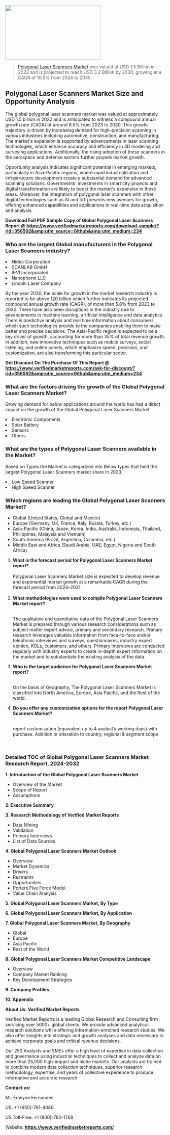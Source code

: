 <img src="https://ffe5etoiles.com/wp-content/uploads/2024/12/MST1-300x171.png" alt="" width="300" height="171" class="alignnone size-medium wp-image-20088" /><blockquote><p><p><a href="https://www.verifiedmarketreports.com/download-sample/?rid=356592&utm_source=Github&utm_medium=234" target="_blank">Polygonal Laser Scanners Market</a> was valued at USD 1.5 Billion in 2022 and is projected to reach USD 3.2 Billion by 2030, growing at a CAGR of 10.5% from 2024 to 2030.</p></blockquote><p><h2>Polygonal Laser Scanners Market Size and Opportunity Analysis</h2><p>The global polygonal laser scanners market was valued at approximately USD 1.5 billion in 2022 and is anticipated to witness a compound annual growth rate (CAGR) of around 8.5% from 2023 to 2030. This growth trajectory is driven by increasing demand for high-precision scanning in various industries including automotive, construction, and manufacturing. The market's expansion is supported by advancements in laser scanning technologies, which enhance accuracy and efficiency in 3D modeling and surveying applications. Additionally, the rising adoption of these scanners in the aerospace and defense sectors further propels market growth.</p><p>Opportunity analysis indicates significant potential in emerging markets, particularly in Asia-Pacific regions, where rapid industrialization and infrastructure development create a substantial demand for advanced scanning solutions. Governments' investments in smart city projects and digital transformation are likely to boost the market's expansion in these areas. Moreover, the integration of polygonal laser scanners with other digital technologies such as AI and IoT presents new avenues for growth, offering enhanced capabilities and applications in real-time data acquisition and analysis.</p></p><p class=""><strong>Download Full PDF Sample Copy of Global Polygonal Laser Scanners Report @ <a href="https://www.verifiedmarketreports.com/download-sample/?rid=356592&amp;utm_source=Github&amp;utm_medium=234" target="_blank">https://www.verifiedmarketreports.com/download-sample/?rid=356592&amp;utm_source=Github&amp;utm_medium=234</a></strong></p><h3 id="" class="">Who are the largest Global manufacturers in the Polygonal Laser Scanners industry?</h3><p><li>Nidec Corporation</li><li> SCANLAB GmbH</li><li> II-VI Incorporated</li><li> Nanophorm LLC</li><li> Lincoln Laser Company</li></p><div class=""><div class="" dir="" data-message-author-role="" data-message-id="" data-message-model-slug=""><div class=""><div class=""><div class=""><div class="" dir="" data-message-author-role="" data-message-id="" data-message-model-slug=""><div class=""><div class=""><p>By the year 2030, the scale for growth in the market research industry is reported to be above 120 billion which further indicates its projected compound annual growth rate (CAGR), of more than 5.8% from 2023 to 2030. There have also been disruptions in the industry due to advancements in machine learning, artificial intelligence and data analytics There is predictive analysis and real time information about consumers which such technologies provide to the companies enabling them to make better and precise decisions. The Asia-Pacific region is expected to be a key driver of growth, accounting for more than 35% of total revenue growth. In addition, new innovative techniques such as mobile surveys, social listening, and online panels, which emphasize speed, precision, and customization, are also transforming this particular sector.</p><p><strong>Get Discount On The Purchase Of This Report @&nbsp; <a href="https://www.verifiedmarketreports.com/ask-for-discount/?rid=356592&amp;utm_source=Github&amp;utm_medium=234" target="_blank">https://www.verifiedmarketreports.com/ask-for-discount/?rid=356592&amp;utm_source=Github&amp;utm_medium=234</a></strong></p></div></div></div></div></div></div></div></div><h3 id="" class="">What are the factors driving the growth of the Global Polygonal Laser Scanners Market?</h3><p id="" class="">Growing demand for below applications around the world has had a direct impact on the growth of the Global Polygonal Laser Scanners Market</p><p id="" class=""><li>Electronic Components</li><li> Solar Battery</li><li> Sensors</li><li> Others</li></p><h3 id="" class="">What are the types of Polygonal Laser Scanners available in the Market?</h3><p id="" class="">Based on Types the Market is categorized into Below types that held the largest Polygonal Laser Scanners market share In 2023.</p><p id="" class=""><li>Low Speed Scanner</li><li> High Speed Scanner</li></p><h3 id="" class="">Which regions are leading the Global Polygonal Laser Scanners Market?</h3><ul><li>Global (United States, Global and Mexico)</li><li>Europe (Germany, UK, France, Italy, Russia, Turkey, etc.)</li><li>Asia-Pacific (China, Japan, Korea, India, Australia, Indonesia, Thailand, Philippines, Malaysia and Vietnam)</li><li>South America (Brazil, Argentina, Columbia, etc.)</li><li>Middle East and Africa (Saudi Arabia, UAE, Egypt, Nigeria and South Africa)</li></ul><p><ol><li><strong>What is the forecast period for Polygonal Laser Scanners Market report?<br /></strong><br /><span data-sheets-root="1" data-sheets-value="{&quot;1&quot;:2,&quot;2&quot;:&quot;XXXX size is expected to develop revenue and exponential market growth at a remarkable CAGR during the forecast period from 2024&ndash;2030.&quot;}" data-sheets-userformat="{&quot;2&quot;:12674,&quot;4&quot;:{&quot;1&quot;:2,&quot;2&quot;:16776960},&quot;10&quot;:2,&quot;11&quot;:0,&quot;15&quot;:&quot;Arial&quot;,&quot;16&quot;:12}">Polygonal Laser Scanners Market size is expected to develop revenue and exponential market growth at a remarkable CAGR during the forecast period from 2024&ndash;2031.</span><br /><br /></li><li><strong>What methodologies were used to compile Polygonal Laser Scanners Market report?<br /><br /></strong><p>The qualitative and quantitative data of the&nbsp;Polygonal Laser Scanners Market is prepared through various research considerations such as subject matter expert advice, primary and secondary research. Primary research leverages valuable information from face-to-face and/or telephonic interviews and surveys, questionnaires, industry expert opinion, KOLs, customers, and others. Primary interviews are conducted regularly with industry experts to create in-depth expert information on the market and to substantiate the existing analysis of the data.&nbsp;</p></li><li><strong>Who is the target audience for Polygonal Laser Scanners Market report?<br /><br /></strong><p>On the basis of Geography, The&nbsp;Polygonal Laser Scanners Market is classified into North America, Europe, Asia Pacific, and the Rest of the world.</p></li><li><strong>Do you offer any customization options for the report Polygonal Laser Scanners Market?<br /><br /></strong><p>report customization (equivalent up to 4 analyst&rsquo;s working days) with purchase. Addition or alteration to country, regional &amp; segment scope</p><p>&nbsp;</p></li></ol></p><h3 id="" class="">Detailed TOC of Global Polygonal Laser Scanners Market Research Report, 2024-2032</h3><p id="" class=""><strong>1. Introduction of the Global Polygonal Laser Scanners Market</strong></p><ul><li>Overview of the Market</li><li>Scope of Report</li><li>Assumptions</li></ul><p id="" class=""><strong>2. Executive Summary</strong></p><p id="" class=""><strong>3. Research Methodology of&nbsp;Verified Market Reports</strong></p><ul><li>Data Mining</li><li>Validation</li><li>Primary Interviews</li><li>List of Data Sources</li></ul><p id="" class=""><strong>4. Global Polygonal Laser Scanners Market Outlook</strong></p><ul><li>Overview</li><li>Market Dynamics</li><li>Drivers</li><li>Restraints</li><li>Opportunities</li><li>Porters Five Force Model</li><li>Value Chain Analysis</li></ul><p id="" class=""><strong>5. Global Polygonal Laser Scanners Market, By&nbsp;Type</strong></p><p id="" class=""><strong>6. Global Polygonal Laser Scanners Market, By Application</strong></p><p id="" class=""><strong>7. Global Polygonal Laser Scanners Market, By Geography</strong></p><ul><li>Global</li><li>Europe</li><li>Asia Pacific</li><li>Rest of the World</li></ul><p id="" class=""><strong>8. Global Polygonal Laser Scanners Market Competitive Landscape</strong></p><ul><li>Overview</li><li>Company Market Ranking</li><li>Key Development Strategies</li></ul><p id="" class=""><strong>9. Company Profiles</strong></p><p id="" class=""><strong>10. Appendix</strong></p><p id="" class=""><strong>About Us: Verified Market Reports</strong></p><p id="" class="">Verified Market Reports is a leading Global Research and Consulting firm servicing over 5000+ global clients. We provide advanced analytical research solutions while offering information-enriched research studies. We also offer insights into strategic and growth analyses and data necessary to achieve corporate goals and critical revenue decisions.</p><p id="" class="">Our 250 Analysts and SMEs offer a high level of expertise in data collection and governance using industrial techniques to collect and analyze data on more than 25,000 high-impact and niche markets. Our analysts are trained to combine modern data collection techniques, superior research methodology, expertise, and years of collective experience to produce informative and accurate research.</p><p id="" class=""><strong>Contact us:</strong></p><p id="" class="">Mr. Edwyne Fernandes</p><p id="" class="">US: +1 (650)-781-4080</p><p id="" class="">US Toll-Free: +1 (800)-782-1768</p><p id="" class="">Website: <a target="" data-test-app-aware-link=""><strong>https://www.verifiedmarketreports.com/</strong></a></p>
